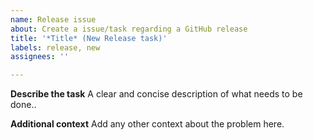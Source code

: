```yaml
---
name: Release issue
about: Create a issue/task regarding a GitHub release
title: '*Title* (New Release task)'
labels: release, new
assignees: ''

---
```


**Describe the task**
A clear and concise description of what needs to be done..

**Additional context**
Add any other context about the problem here.
